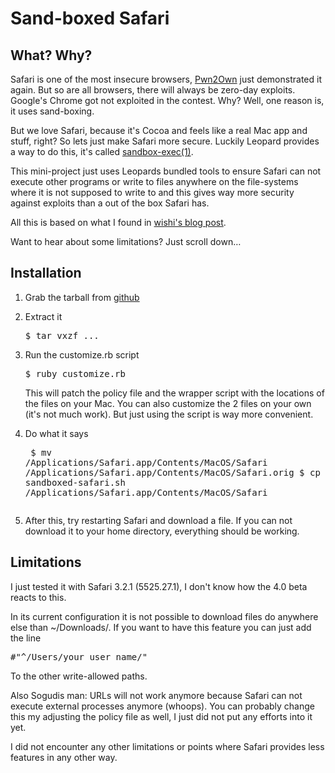 # Sand-boxed Safari

## What? Why?

Safari is one of the most insecure browsers, [Pwn2Own](http://dvlabs.tippingpoint.com/blog/2009/03/18/pwn2own-2009-day-1---safari-internet-explorer-and-firefox-taken-down-by-four-zero-day-exploits) just demonstrated it again.  But so are all browsers, there will always be zero-day exploits.  Google's Chrome got not exploited in the contest.  Why?  Well, one reason is, it uses sand-boxing.

But we love Safari, because it's Cocoa and feels like a real Mac app and stuff, right?  So lets just make Safari more secure.  Luckily Leopard provides a way to do this, it's called [sandbox-exec(1)](http://developer.apple.com/DOCUMENTATION/DARWIN/Reference/ManPages/man1/sandbox-exec.1.html#//apple_ref/doc/man/1/sandbox-exec).

This mini-project just uses Leopards bundled tools to ensure Safari can not execute other programs or write to files anywhere on the file-systems where it is not supposed to write to and this gives way more security against exploits than a out of the box Safari has.

All this is based on what I found in [wishi's blog post](http://wishinet.blogspot.com/2009/03/applying-sandbox-exec-around-safari.html).

Want to hear about some limitations? Just scroll down&hellip;


## Installation

1. Grab the tarball from [github](http://)
2. Extract it <pre>$ tar vxzf ...</pre>
3. Run the customize.rb script <pre>$ ruby customize.rb</pre> This will patch the policy file and the wrapper script with the locations of the files on your Mac.  You can also customize the 2 files on your own (it's not much work).  But just using the script is way more convenient.

4. Do what it says <pre>
$ mv /Applications/Safari.app/Contents/MacOS/Safari /Applications/Safari.app/Contents/MacOS/Safari.orig
$ cp sandboxed-safari.sh /Applications/Safari.app/Contents/MacOS/Safari
</pre>

5. After this, try restarting Safari and download a file.  If you can not download it to your home directory, everything should be working.


## Limitations

I just tested it with Safari 3.2.1 (5525.27.1), I don't know how the 4.0 beta reacts to this.

In its current configuration it is not possible to download files do anywhere else than ~/Downloads/.  If you want to have this feature you can just add the line
<pre>
#"^/Users/your_user_name/"
</pre>
To the other write-allowed paths.

Also Sogudis man: URLs will not work anymore because Safari can not execute external processes anymore (whoops).  You can probably change this my adjusting the policy file as well, I just did not put any efforts into it yet.

I did not encounter any other limitations or points where Safari provides less features in any other way.
